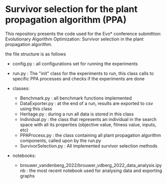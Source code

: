 # Survivor selection for the plant propagation algorithm (PPA)

This repository presents the code used for the Evo* conference submittion: Evolutionary Algorithm Optimization: Survivor selection in the plant propagation algorithm.

the file structure is as follows

- config.py : all configurations set for running the experiments
- run.py    : The "init" class for the experiments to run, this class calls to specific PPA processes and checks if the experiments are done

- classes:
    - Benchmark.py          : all benchmark functions implemented
    - DataExporter.py       : at the end of a run, results are exported to csv using this class
    - Heritage.py           : during a run all data is stored in this class
    - Individual.py         : the class that represents an individual in the search space with all its properties (objective value, fitness value, inputs, etc)
    - PPAProcess.py         : the class containing all plant propagation algorithm components, called upon by the run.py
    - SurvivorSelection.py  : All implemented survivor selection methods
- notebooks:
    - brouwer_vandenberg_2022/brouwer_vdberg_2022_data_analysis.ipynb : the most recent notebook used for analysing data and exporting graphs
